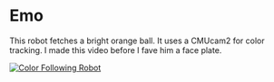 # Emo

This robot fetches a bright orange ball.  It uses a CMUcam2 for color tracking.  I made this video before I fave him a face plate.

[![Color Following Robot](http://img.youtube.com/vi/uy7nRjzTYSg/0.jpg)](http://www.youtube.com/watch?v=uy7nRjzTYSg)